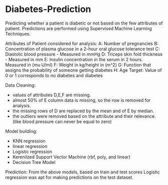 # Diabetes-Prediction
Predicting whether a patient is diabetic or not based on the few attributes of patient. Predictions are performed using Supervised Machine Learning Techniques.

Attributes of Patient considered for analysis:
A: Number of pregnancies
B: Concentration of plasma glucose in a 2-hour oral glucose tolerance test
C: Diastolic blood pressure - Measured in mmHg
D: Triceps skin fold thickness - Measured in mm
E: Insulin concentration in the serum in 2 hours. Measured in (mu U/ml)
F: Weight in kg/height in (m^2)
G: Function that assigns the probability of someone getting diabetes
H: Age
Target: Value of 0 or 1 corresponds to no diabetes and diabetes

Data Cleaning: 
- values of attributes D,E,F are missing.
- almost 50% of E column data is missing, so the row is removed for analysis.
- the missing rows of D are replaced by the mean and of E by median. 
- the outliers were removed based on the attribute and their relevance.(like blood pressure can never be equal to zero)

Model building:
- KNN regression
- linear regression
- Logistic regression
- Kerenilzed Support Vector Machine (rbf, poly, and linear)
- Decision Tree Model

Prediction:
From the above models, based on train and test scores Logistic regression was apt for making predictions on the test dataset.
